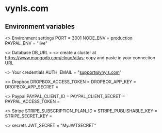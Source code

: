 # vynls.com

## Environment variables

<> Environment settings
PORT = 3001
NODE_ENV = production
PAYPAL_ENV = "live"

<> Database
DB_URL = <> create a cluster at https://www.mongodb.com/cloud/atlas; copy and paste in your connection URL

<> Your credentials
AUTH_EMAIL = "support@vnyls.com"

<> Dropbox
DROPBOX_ACCESS_TOKEN = 
DROPBOX_APP_KEY = 
DROPBOX_APP_SECRET =

<> Paypal
PAYPAL_CLIENT_ID = 
PAYPAL_CLIENT_SECRET =
PAYPAL_ACCESS_TOKEN = 

<> Stripe
STRIPE_SUBSCRIPTION_PLAN_ID = 
STRIPE_PUBLISHABLE_KEY = 
STRIPE_SECRET_KEY =

<> secrets
JWT_SECRET = "MyJWTSECRET"
